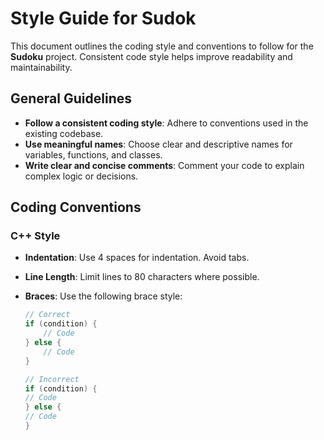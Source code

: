 # Style Guide for Sudok

This document outlines the coding style and conventions to follow for the **Sudoku** project. Consistent code style helps improve readability and maintainability.

## General Guidelines

- **Follow a consistent coding style**: Adhere to conventions used in the existing codebase.
- **Use meaningful names**: Choose clear and descriptive names for variables, functions, and classes.
- **Write clear and concise comments**: Comment your code to explain complex logic or decisions.

## Coding Conventions

### C++ Style

- **Indentation**: Use 4 spaces for indentation. Avoid tabs.
- **Line Length**: Limit lines to 80 characters where possible.
- **Braces**: Use the following brace style:

  ```cpp
  // Correct
  if (condition) {
      // Code
  } else {
      // Code
  }

  // Incorrect
  if (condition) {
  // Code
  } else {
  // Code
  }
